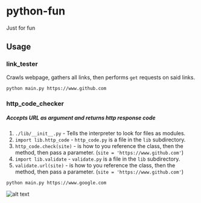 # python-fun
Just for fun

## Usage

### link_tester
Crawls webpage, gathers all links, then performs `get` requests on said links.

```
python main.py https://www.github.com
```

### http_code_checker
##### Accepts URL as argument and returns http response code
1. `./lib/__init__.py` - Tells the interpreter to look for files as modules.
2. `import lib.http_code` - `http_code.py` is a file in the `lib` subdirectory.
3. `http_code.check(site)` - is how to you reference the class, then the method, then pass a parameter. (`site = 'https://www.github.com'`)
4. `import lib.validate` - `validate.py` is a file in the `lib` subdirectory.
5. `validate.url(site)` - is how to you reference the class, then the method, then pass a parameter. (`site = 'https://www.github.com'`)

```
python main.py https://www.google.com
```
![alt text](https://i.imgur.com/IGV5Fgt.png)
